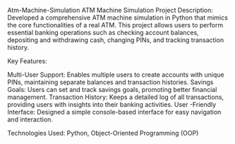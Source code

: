Atm-Machine-Simulation
ATM Machine Simulation Project Description: Developed a comprehensive ATM machine simulation in Python that mimics the core functionalities of a real ATM. This project allows users to perform essential banking operations such as checking account balances, depositing and withdrawing cash, changing PINs, and tracking transaction history.

Key Features:

Multi-User Support: Enables multiple users to create accounts with unique PINs, maintaining separate balances and transaction histories. Savings Goals: Users can set and track savings goals, promoting better financial management. Transaction History: Keeps a detailed log of all transactions, providing users with insights into their banking activities. User -Friendly Interface: Designed a simple console-based interface for easy navigation and interaction.

Technologies Used: Python, Object-Oriented Programming (OOP) 
